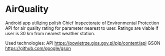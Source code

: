 # AirQuality
Android app utilizing polish Chief Inspectorate of Environmental Protection API for air quality rating for parameter nearest to user.
Ratings are viable if user is 30 km from nearest weather station.

Used technologies:
API https://powietrze.gios.gov.pl/pjp/content/api
GSON https://github.com/google/gson
